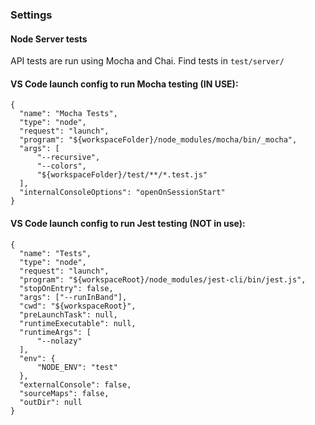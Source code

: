 ### Settings

#### Node Server tests
API tests are run using Mocha and Chai. Find tests in `test/server/`


#### VS Code launch config to run Mocha testing (IN USE):

```
{
  "name": "Mocha Tests",
  "type": "node",
  "request": "launch",
  "program": "${workspaceFolder}/node_modules/mocha/bin/_mocha",
  "args": [
      "--recursive",
      "--colors",
      "${workspaceFolder}/test/**/*.test.js"
  ],
  "internalConsoleOptions": "openOnSessionStart"
}
```
#### VS Code launch config to run Jest testing (NOT in use):

```
{
  "name": "Tests",
  "type": "node",
  "request": "launch",
  "program": "${workspaceRoot}/node_modules/jest-cli/bin/jest.js",
  "stopOnEntry": false,
  "args": ["--runInBand"],
  "cwd": "${workspaceRoot}",
  "preLaunchTask": null,
  "runtimeExecutable": null,
  "runtimeArgs": [
      "--nolazy"
  ],
  "env": {
      "NODE_ENV": "test"
  },
  "externalConsole": false,
  "sourceMaps": false,
  "outDir": null
}
```
